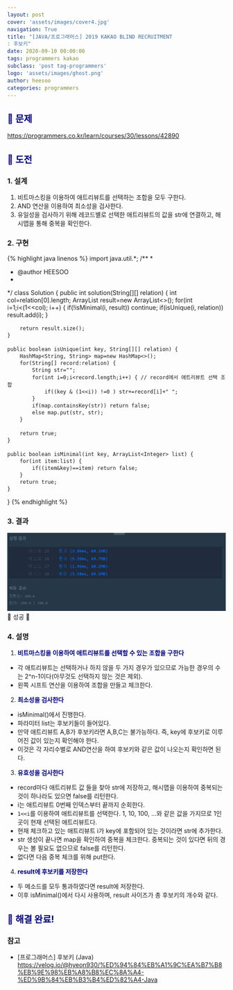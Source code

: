 ```yaml
---
layout: post
cover: 'assets/images/cover4.jpg'
navigation: True
title: "[JAVA/프로그래머스] 2019 KAKAO BLIND RECRUITMENT
: 후보키"
date: 2020-09-10 00:00:00
tags: programmers kakao
subclass: 'post tag-programmers'
logo: 'assets/images/ghost.png'
author: heesoo
categories: programmers
---
```

## <span style="color:navy">👀 문제</span>
<https://programmers.co.kr/learn/courses/30/lessons/42890>

## <span style="color:navy">👊 도전</span>

### 1. 설계
1. 비트마스킹을 이용하여 애트리뷰트를 선택하는 조합을 모두 구한다.
2. AND 연산을 이용하여 최소성을 검사한다.
3. 유일성을 검사하기 위해 레코드별로 선택한 애트리뷰트의 값을 str에 연결하고, 해시맵을 통해 중복을 확인한다.

### 2. 구현 
{% highlight java linenos %}
import java.util.*;
/**
 *
 * @author HEESOO
 *
 */
class Solution {
    public int solution(String[][] relation) {
        int col=relation[0].length;
		ArrayList<Integer> result=new ArrayList<>();
		for(int i=1;i<(1<<col); i++) {
			if(!isMinimal(i, result)) continue;
			if(isUnique(i, relation)) result.add(i);
		}
		
		return result.size();
    }
    
    public boolean isUnique(int key, String[][] relation) {
		HashMap<String, String> map=new HashMap<>();
		for(String[] record:relation) {
			String str="";
			for(int i=0;i<record.length;i++) { // record에서 애트리뷰트 선택 조합
				if((key & (1<<i)) !=0 ) str+=record[i]+" ";
			}
			if(map.containsKey(str)) return false;
			else map.put(str, str);
		}
		
		return true;
	}
	
	public boolean isMinimal(int key, ArrayList<Integer> list) {
		for(int item:list) {
			if((item&key)==item) return false; 
		}
		return true;
	}
	
}
{% endhighlight %}

### 3. 결과
![실행결과](./assets/images/200910_1.PNG)
🤟 성공 🤟  

### 4. 설명
1. **<span style="color:navy">비트마스킹을 이용하여 애트리뷰트를 선택할 수 있는 조합을 구한다</span>**
- 각 애트리뷰트는 선택하거나 하지 않을 두 가지 경우가 있으므로 가능한 경우의 수는 2^n-1이다(아무것도 선택하지 않는 것은 제외).
- 왼쪽 시프트 연산을 이용하여 조합을 만들고 체크한다.

2. **<span style="color:navy">최소성을 검사한다</span>**
- isMinimal()에서 진행한다.
- 파라미터 list는 후보키들이 들어있다. 
- 만약 애트리뷰트 A,B가 후보키라면 A,B,C는 불가능하다. 즉, key에 후보키로 이루어진 값이 있는지 확인해야 한다.
- 이것은 각 자리수별로 AND연산을 하여 후보키와 같은 값이 나오는지 확인하면 된다.

3. **<span style="color:navy">유효성을 검사한다</span>**
- record마다 애트리뷰트 값 들을 찾아 str에 저장하고, 해시맵을 이용하여 중복되는 것이 하나라도 있으면 false를 리턴한다.
- i는 애트리뷰트 0번째 인덱스부터 끝까지 순회한다.
- `1<<i`를 이용하여 애트리뷰트를 선택한다. 1, 10, 100, ...와 같은 값을 가지므로 1인 곳이 현재 선택된 애트리뷰트다.
- 현재 체크하고 있는 애트리뷰트 i가 key에 포함되어 있는 것이라면 str에 추가한다.
- str 생성이 끝나면 map을 확인하여 중복을 체크한다. 중복되는 것이 있다면 뒤의 경우는 볼 필요도 없으므로 false를 리턴한다.
- 없다면 다음 중복 체크를 위해 put한다.

4. **<span style="color:navy">result에 후보키를 저장한다</span>**
- 두 메소드를 모두 통과하였다면 result에 저장한다.
- 이후 isMinimal()에서 다시 사용하며, result 사이즈가 총 후보키의 개수와 같다.
  
## <span style="color:navy">👏 해결 완료!</span>

### 참고
- [프로그래머스] 후보키 (Java) <https://velog.io/@hyeon930/%ED%94%84%EB%A1%9C%EA%B7%B8%EB%9E%98%EB%A8%B8%EC%8A%A4-%ED%9B%84%EB%B3%B4%ED%82%A4-Java>